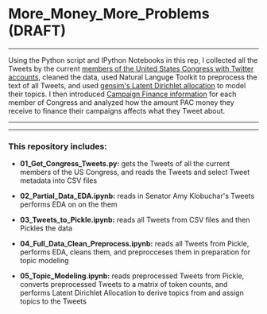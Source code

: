 # More_Money_More_Problems (DRAFT)
---

Using the Python script and IPython Notebooks in this rep, I collected all the Tweets by the current [members of the United States Congress with Twitter accounts](https://gwu-libraries.github.io/sfm-ui/posts/2017-05-23-congress-seed-list), cleaned the data, used Natural Languge Toolkit to preprocess the text of all Tweets, and used [gensim's Latent Dirichlet allocation](https://radimrehurek.com/gensim/models/ldamodel.html) to model their topics. I then introduced [Campaign Finance information](https://www.opensecrets.org/api/admin/?function=user_api_use) for each member of Congress and analyzed how the amount PAC money they receive to finance their campaigns affects what they Tweet about.

---



---
### This repository includes:



* __01_Get_Congress_Tweets.py:__ gets the Tweets of all the current members of the US Congress, and reads the Tweets and select Tweet metadata into CSV files

* __02_Partial_Data_EDA.ipynb:__ reads in Senator Amy Klobuchar's Tweets performs EDA on on the them

* __03_Tweets_to_Pickle.ipynb:__ reads all Tweets from CSV files and then Pickles the data

* __04_Full_Data_Clean_Preprocess.ipynb:__ reads all Tweets from Pickle, performs EDA, cleans them, and preprocceses them in preparation for topic modeling


* __05_Topic_Modeling.ipynb:__ reads preprocessed Tweets from Pickle, converts preprocessed Tweets to a matrix of token counts, and performs Latent Dirichlet Allocation to derive topics from and assign topics to the Tweets
